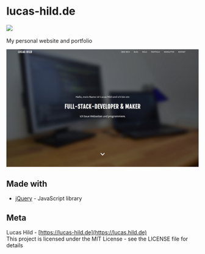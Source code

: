 # lucas-hild.de

![](https://img.shields.io/badge/license-MIT-blue.svg?style=flat-square)

My personal website and portfolio

![Screenshot](https://raw.githubusercontent.com/lanseuo/lucas-hild.de/master/screenshot.png)

## Made with

- [jQuery](http://jquery.com/) - JavaScript library

## Meta

Lucas Hild - [https://lucas-hild.de](https://lucas.hild.de)  
This project is licensed under the MIT License - see the LICENSE file for details
